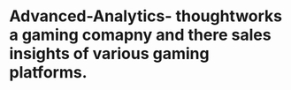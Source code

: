 # Advanced-Analytics- thoughtworks a gaming comapny and there sales insights of various gaming platforms.
